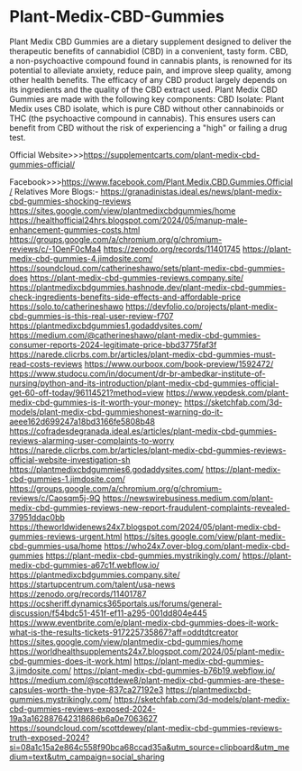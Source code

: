 # Plant-Medix-CBD-Gummies

Plant Medix CBD Gummies  are a dietary supplement designed to deliver the therapeutic benefits of cannabidiol (CBD) in a convenient, tasty form. CBD, a non-psychoactive compound found in cannabis plants, is renowned for its potential to alleviate anxiety, reduce pain, and improve sleep quality, among other health benefits.
The efficacy of any CBD product largely depends on its ingredients and the quality of the CBD extract used. Plant Medix CBD Gummies are made with the following key components:
CBD Isolate: Plant Medix uses CBD isolate, which is pure CBD without other cannabinoids or THC (the psychoactive compound in cannabis). This ensures users can benefit from CBD without the risk of experiencing a "high" or failing a drug test.



Official Website>>>https://supplementcarts.com/plant-medix-cbd-gummies-official/

Facebook>>>https://www.facebook.com/Plant.Medix.CBD.Gummies.Official/
Relatives More Blogs:-
https://granadinistas.ideal.es/news/plant-medix-cbd-gummies-shocking-reviews
https://sites.google.com/view/plantmedixcbdgummies/home
https://healthofficial24hrs.blogspot.com/2024/05/manup-male-enhancement-gummies-costs.html
https://groups.google.com/a/chromium.org/g/chromium-reviews/c/-1OenF0cMa4
https://zenodo.org/records/11401745
https://plant-medix-cbd-gummies-4.jimdosite.com/
https://soundcloud.com/catherineshawo/sets/plant-medix-cbd-gummies-does
https://plant-medix-cbd-gummies-reviews.company.site/
https://plantmedixcbdgummies.hashnode.dev/plant-medix-cbd-gummies-check-ingredients-benefits-side-effects-and-affordable-price
https://solo.to/catherineshawo
https://devfolio.co/projects/plant-medix-cbd-gummies-is-this-real-user-review-f707
https://plantmedixcbdgummies1.godaddysites.com/
https://medium.com/@catherineshawo/plant-medix-cbd-gummies-consumer-reports-2024-legitimate-price-bbd3775faf3f
https://narede.clicrbs.com.br/articles/plant-medix-cbd-gummies-must-read-costs-reviews
https://www.ourboox.com/book-preview/1592472/
https://www.studocu.com/in/document/dr-br-ambedkar-institute-of-nursing/python-and-its-introduction/plant-medix-cbd-gummies-official-get-60-off-today/96114521?method=view
https://www.yepdesk.com/plant-medix-cbd-gummies-is-it-worth-your-money-
https://sketchfab.com/3d-models/plant-medix-cbd-gummieshonest-warning-do-it-aeee162d699247a18bd3166fe5808b48
https://cofradesdegranada.ideal.es/articles/plant-medix-cbd-gummies-reviews-alarming-user-complaints-to-worry
https://narede.clicrbs.com.br/articles/plant-medix-cbd-gummies-reviews-official-website-investigation-sh
https://plantmedixcbdgummies6.godaddysites.com/
https://plant-medix-cbd-gummies-1.jimdosite.com/
https://groups.google.com/a/chromium.org/g/chromium-reviews/c/Caosqm5j-9Q
https://newswirebusiness.medium.com/plant-medix-cbd-gummies-reviews-new-report-fraudulent-complaints-revealed-37951ddac0bb
https://theworldwidenews24x7.blogspot.com/2024/05/plant-medix-cbd-gummies-reviews-urgent.html
https://sites.google.com/view/plant-medix-cbd-gummies-usa/home
https://who24x7.over-blog.com/plant-medix-cbd-gummies
https://plant-medix-cbd-gummies.mystrikingly.com/
https://plant-medix-cbd-gummies-a67c1f.webflow.io/
https://plantmedixcbdgummies.company.site/
https://startupcentrum.com/talent/usa-news
https://zenodo.org/records/11401787
https://ocsheriff.dynamics365portals.us/forums/general-discussion/f54bdc51-451f-ef11-a295-001dd804e445 
https://www.eventbrite.com/e/plant-medix-cbd-gummies-does-it-work-what-is-the-results-tickets-917225735867?aff=oddtdtcreator
https://sites.google.com/view/plantmedix-cbd-gummies/home
https://worldhealthsupplements24x7.blogspot.com/2024/05/plant-medix-cbd-gummies-does-it-work.html
https://plant-medix-cbd-gummies-3.jimdosite.com/
https://plant-medix-cbd-gummies-b76b19.webflow.io/
https://medium.com/@scottdewe8/plant-medix-cbd-gummies-are-these-capsules-worth-the-hype-837ca27192e3
https://plantmedixcbd-gummies.mystrikingly.com/
https://sketchfab.com/3d-models/plant-medix-cbd-gummies-reviews-exposed-2024-19a3a162887642318686b6a0e7063627
https://soundcloud.com/scottdewey/plant-medix-cbd-gummies-reviews-truth-exposed-2024?si=08a1c15a2e864c558f90bca68ccad35a&utm_source=clipboard&utm_medium=text&utm_campaign=social_sharing 
